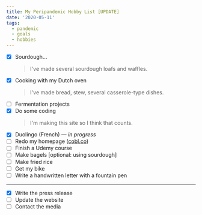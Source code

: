 ```yaml
---
title: My Peripandemic Hobby List [UPDATE]
date: '2020-05-11'
tags:
  - pandemic
  - goals
  - hobbies
---
```


- [x] Sourdough&hellip;
    > I've made several sourdough loafs and waffles.
- [x] Cooking with my Dutch oven
    > I've made bread, stew, several casserole-type dishes.
- [ ] Fermentation projects
- [x] Do some coding
    > I'm making this site so I think that counts.
- [x] Duolingo (French) &mdash; *in progress*
- [ ] Redo my homepage (<a href="http://cobl.co" target="_blank">cobl.co</a>)
- [ ] Finish a Udemy course
- [ ] Make bagels [optional: using sourdough]
- [ ] Make fried rice
- [ ] Get my bike
- [ ] Write a handwritten letter with a fountain pen

---

- [x] Write the press release
- [ ] Update the website
- [ ] Contact the media